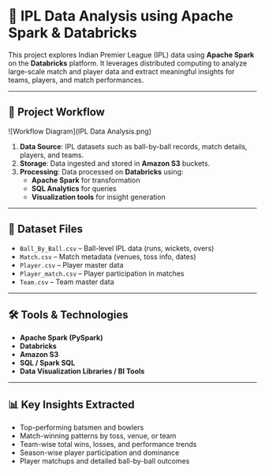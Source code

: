 # 🏏 IPL Data Analysis using Apache Spark & Databricks

This project explores Indian Premier League (IPL) data using **Apache Spark** on the **Databricks** platform. It leverages distributed computing to analyze large-scale match and player data and extract meaningful insights for teams, players, and match performances.

---

## 📌 Project Workflow

![Workflow Diagram](IPL Data Analysis.png)

1. **Data Source**: IPL datasets such as ball-by-ball records, match details, players, and teams.
2. **Storage**: Data ingested and stored in **Amazon S3** buckets.
3. **Processing**: Data processed on **Databricks** using:
   - **Apache Spark** for transformation
   - **SQL Analytics** for queries
   - **Visualization tools** for insight generation

---

## 🧾 Dataset Files

- `Ball_By_Ball.csv` – Ball-level IPL data (runs, wickets, overs)
- `Match.csv` – Match metadata (venues, toss info, dates)
- `Player.csv` – Player master data
- `Player_match.csv` – Player participation in matches
- `Team.csv` – Team master data

---

## 🛠️ Tools & Technologies

- **Apache Spark (PySpark)**
- **Databricks**
- **Amazon S3**
- **SQL / Spark SQL**
- **Data Visualization Libraries / BI Tools**

---

## 📊 Key Insights Extracted

- Top-performing batsmen and bowlers
- Match-winning patterns by toss, venue, or team
- Team-wise total wins, losses, and performance trends
- Season-wise player participation and dominance
- Player matchups and detailed ball-by-ball outcomes
